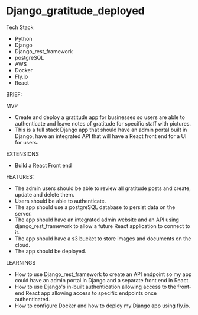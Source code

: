 # Django_gratitude_deployed

Tech Stack
- Python
- Django
- Django_rest_framework
- postgreSQL
- AWS
- Docker
- Fly.io
- React

BRIEF: 

MVP

- Create and deploy a gratitude app for businesses so users are able to authenticate and leave notes of gratitude for specific staff with pictures.  
- This is a full stack Django app that should have an admin portal built in Django, have an integrated API that will have a React front end
for a UI for users. 


EXTENSIONS

- Build a React Front end


FEATURES:

- The admin users should be able to review all gratitude posts and create, update and delete them. 
- Users should be able to authenticate.
- The app should use a postgreSQL database to persist data on the server. 
- The app should have an integrated admin website and an API using django_rest_framework to allow a future React application to connect to it. 
- The app should have a s3 bucket to store images and documents on the cloud. 
- The app should be deployed.


LEARNINGS
- How to use Django_rest_framework to create an API endpoint so my app could have an admin portal in Django and a separate front end in React.
- How to use Django's in-built authentication allowing access to the front-end React app allowing access to specific endpoints once authenticated.
- How to configure Docker and how to deploy my Django app using fly.io. 


